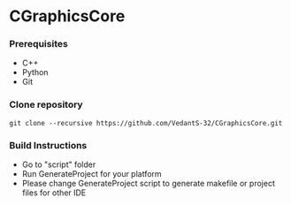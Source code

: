 # CGraphicsCore

### Prerequisites
- C++
- Python
- Git

### Clone repository
```shell
git clone --recursive https://github.com/VedantS-32/CGraphicsCore.git
```

### Build Instructions
- Go to "script" folder
- Run GenerateProject for your platform
- Please change GenerateProject script to generate makefile or project files for other IDE